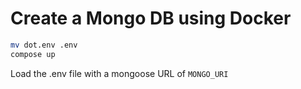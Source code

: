 # Create a Mongo DB using Docker

```bash
mv dot.env .env
compose up
```

Load the .env file with a mongoose URL of `MONGO_URI`
